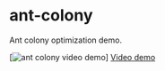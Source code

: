 # ant-colony
Ant colony optimization demo.

[![ant colony video demo](https://img.youtube.com/vi/L48RXHbGClQ/0.jpg)]
[Video demo](https://www.youtube.com/watch?v=L48RXHbGClQ)
